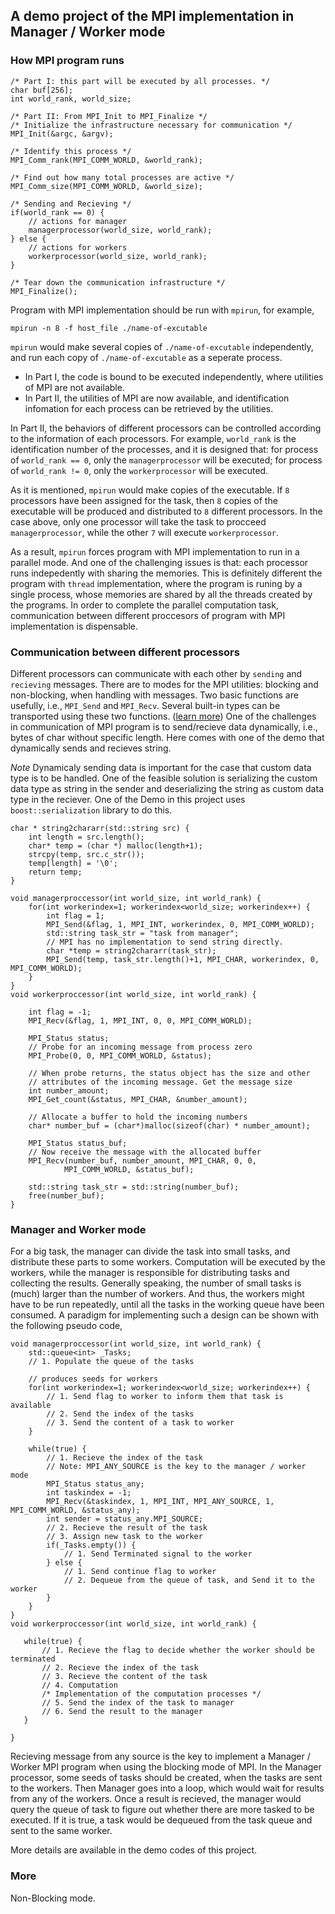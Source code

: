 ## A demo project of the MPI implementation in Manager / Worker mode

### How MPI program runs
```
/* Part I: this part will be executed by all processes. */
char buf[256];
int world_rank, world_size;

/* Part II: From MPI_Init to MPI_Finalize */
/* Initialize the infrastructure necessary for communication */
MPI_Init(&argc, &argv);

/* Identify this process */
MPI_Comm_rank(MPI_COMM_WORLD, &world_rank);

/* Find out how many total processes are active */
MPI_Comm_size(MPI_COMM_WORLD, &world_size);

/* Sending and Recieving */
if(world_rank == 0) {
    // actions for manager
    managerprocessor(world_size, world_rank);
} else {
    // actions for workers
    workerprocessor(world_size, world_rank);
}

/* Tear down the communication infrastructure */
MPI_Finalize();
```

Program with MPI implementation should be run with `mpirun`, for example,
```
mpirun -n 8 -f host_file ./name-of-excutable
```
`mpirun` would make several copies of `./name-of-excutable` independently, and run each copy of `./name-of-excutable` as a seperate process. 

* In Part I, the code is bound to be executed independently, where utilities of MPI are not available. 
* In Part II, the utilities of MPI are now available, and identification infomation for each process can be retrieved by the utilities.

In Part II, the behaviors of different processors can be controlled according to the information of each processors. For example, `world_rank` is the identification number of the processes, and it is designed that: for process of `world_rank == 0`, only the `managerprocessor` will be executed; for process of `world_rank != 0`, only the `workerprocessor` will be executed. 

As it is mentioned, `mpirun` would make copies of the executable. If `8` processors have been assigned for the task, then `8` copies of the executable will be produced and distributed to `8` different processors. In the case above, only one processor will take the task to procceed `managerprocessor`, while the other `7` will execute `workerprocessor`.

As a result, `mpirun` forces program with MPI implementation to run in a parallel mode. And one of the challenging issues is that: each processor runs indepedently with sharing the memories. This is definitely different the program with `thread` implementation, where the program is runing by a single process, whose memories are shared by all the threads created by the programs. In order to complete the parallel computation task, communication between different proccesors of program with MPI implementation is dispensable.

### Communication between different processors
Different processors can communicate with each other by `sending` and `recieving` messages. There are to modes for the MPI utilities: blocking and non-blocking, when handling with messages. Two basic functions are usefully, i.e., `MPI_Send` and `MPI_Recv`. Several built-in types can be transported using these two functions. ([learn more](http://mpitutorial.com/tutorials/mpi-send-and-receive/)) One of the challenges in communication of MPI program is to send/recieve data dynamically, i.e., bytes of char without specific length. Here comes with one of the demo that dynamically sends and recieves string.

*Note* Dynamicaly sending data is important for the case that custom data type is to be handled. One of the feasible solution is serializing the custom data type as string in the sender and deserializing the string as custom data type in the reciever. One of the Demo in this project uses `boost::serialization` library to do this. 

```
char * string2chararr(std::string src) {
    int length = src.length();
    char* temp = (char *) malloc(length+1);
    strcpy(temp, src.c_str());
    temp[length] = '\0';
    return temp;
}

void managerproccessor(int world_size, int world_rank) {
    for(int workerindex=1; workerindex<world_size; workerindex++) {
        int flag = 1;
        MPI_Send(&flag, 1, MPI_INT, workerindex, 0, MPI_COMM_WORLD);
        std::string task_str = "task from manager";
        // MPI has no implementation to send string directly.
        char *temp = string2chararr(task_str);
        MPI_Send(temp, task_str.length()+1, MPI_CHAR, workerindex, 0, MPI_COMM_WORLD);
    }
}
void workerproccessor(int world_size, int world_rank) {

    int flag = -1;
    MPI_Recv(&flag, 1, MPI_INT, 0, 0, MPI_COMM_WORLD);

    MPI_Status status;
    // Probe for an incoming message from process zero
    MPI_Probe(0, 0, MPI_COMM_WORLD, &status);

    // When probe returns, the status object has the size and other
    // attributes of the incoming message. Get the message size
    int number_amount;
    MPI_Get_count(&status, MPI_CHAR, &number_amount);

    // Allocate a buffer to hold the incoming numbers
    char* number_buf = (char*)malloc(sizeof(char) * number_amount);

    MPI_Status status_buf;
    // Now receive the message with the allocated buffer
    MPI_Recv(number_buf, number_amount, MPI_CHAR, 0, 0,
            MPI_COMM_WORLD, &status_buf);

    std::string task_str = std::string(number_buf);
    free(number_buf);
}

```

### Manager and Worker mode
For a big task, the manager can divide the task into small tasks, and distribute these parts to some workers. Computation will be executed by the workers, while the manager is responsible for distributing tasks and collecting the results. Generally speaking, the number of small tasks is (much) larger than the number of workers. And thus, the workers might have to be run repeatedly, until all the tasks in the working queue have been consumed. A paradigm for implementing such a design can be shown with the following pseudo code,
```
void managerproccessor(int world_size, int world_rank) {
    std::queue<int> _Tasks;
    // 1. Populate the queue of the tasks

    // produces seeds for workers
    for(int workerindex=1; workerindex<world_size; workerindex++) {
        // 1. Send flag to worker to inform them that task is available
        // 2. Send the index of the tasks
        // 3. Send the content of a task to worker
    }

    while(true) {
        // 1. Recieve the index of the task
        // Note: MPI_ANY_SOURCE is the key to the manager / worker mode
        MPI_Status status_any;
        int taskindex = -1;
        MPI_Recv(&taskindex, 1, MPI_INT, MPI_ANY_SOURCE, 1, MPI_COMM_WORLD, &status_any);
        int sender = status_any.MPI_SOURCE;
        // 2. Recieve the result of the task
        // 3. Assign new task to the worker
        if(_Tasks.empty()) {
            // 1. Send Terminated signal to the worker
        } else {
            // 1. Send continue flag to worker  
            // 2. Dequeue from the queue of task, and Send it to the worker
        }
    }
}
void workerproccessor(int world_size, int world_rank) {
    
   while(true) {
       // 1. Recieve the flag to decide whether the worker should be terminated
       // 2. Recieve the index of the task
       // 3. Recieve the content of the task
       // 4. Computation
       /* Implementation of the computation processes */
       // 5. Send the index of the task to manager
       // 6. Send the result to the manager
   }

}
```

Recieving message from any source is the key to implement a Manager / Worker MPI program when using the blocking mode of MPI. In the Manager processor, some seeds of tasks should be created, when the tasks are sent to the workers. Then Manager goes into a loop, which would wait for results from any of the workers. Once a result is recieved, the manager would query the queue of task to figure out whether there are more tasked to be executed. If it is true, a task would be dequeued from the task queue and sent to the same worker. 

More details are available in the demo codes of this project.

### More
Non-Blocking mode.